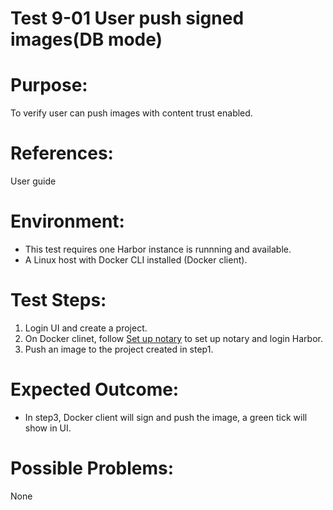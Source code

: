 Test 9-01 User push signed images(DB mode)
=======

# Purpose:

To verify user can push images with content trust enabled.

# References:
User guide

# Environment:

* This test requires one Harbor instance is runnning and available.  
* A Linux host with Docker CLI installed (Docker client).  

# Test Steps:

1. Login UI and create a project.  
2. On Docker clinet, follow [Set up notary](../../../../docs/use_notary.md) to set up notary and login Harbor.  
3. Push an image to the project created in step1.  


# Expected Outcome:

* In step3, Docker client will sign and push the image, a green tick will show in UI.  

# Possible Problems:
None
